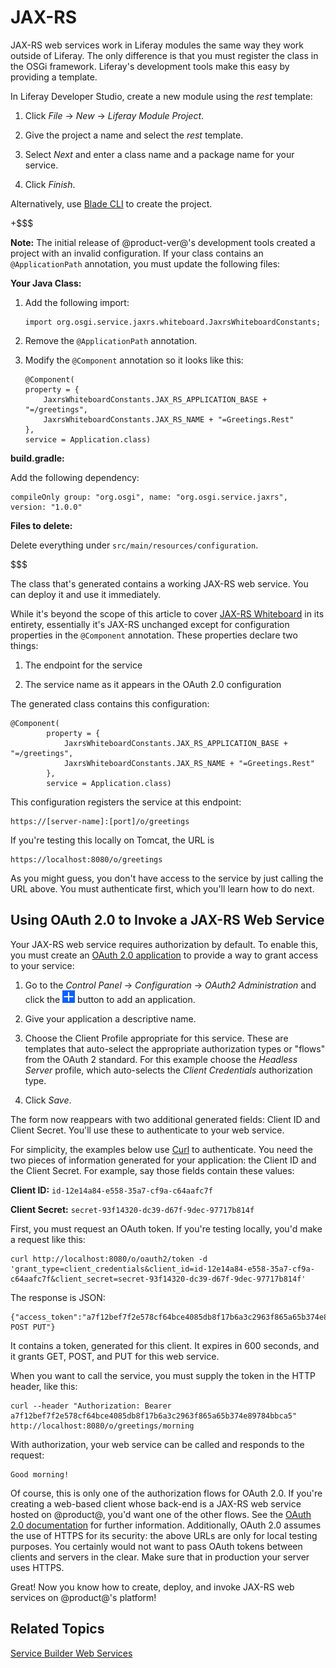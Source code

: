 # JAX-RS [](id=jax-rs)

JAX-RS web services work in Liferay modules the same way they work outside of
Liferay. The only difference is that you must register the class in the OSGi
framework. Liferay's development tools make this easy by providing a template. 

In Liferay Developer Studio, create a new module using the *rest* template: 

1.  Click *File* &rarr; *New* &rarr; *Liferay Module Project*. 

2.  Give the project a name and select the *rest* template. 

3.  Select *Next* and enter a class name and a package name for your service. 

4.  Click *Finish*. 

Alternatively, use 
[Blade CLI](/develop/tutorials/-/knowledge_base/7-1/creating-projects-with-blade-cli)
to create the project. 

+$$$

**Note:** The initial release of @product-ver@'s development tools created
a project with an invalid configuration. If your class contains an
`@ApplicationPath` annotation, you must update the following files: 

**Your Java Class:** 

1.  Add the following import: 

        import org.osgi.service.jaxrs.whiteboard.JaxrsWhiteboardConstants;

2.  Remove the `@ApplicationPath` annotation. 

3.  Modify the `@Component` annotation so it looks like this: 

        @Component( 
		property = { 
			JaxrsWhiteboardConstants.JAX_RS_APPLICATION_BASE + "=/greetings", 
			JaxrsWhiteboardConstants.JAX_RS_NAME + "=Greetings.Rest"
		}, 
		service = Application.class)

**build.gradle:**

Add the following dependency: 

	compileOnly group: "org.osgi", name: "org.osgi.service.jaxrs", version: "1.0.0"

**Files to delete:**

Delete everything under `src/main/resources/configuration`. 

$$$

The class that's generated contains a working JAX-RS web service. You can deploy
it and use it immediately. 

While it's beyond the scope of this article to cover 
[JAX-RS Whiteboard](https://blog.osgi.org/2018/03/osgi-r7-highlights-jax-rs-whiteboard.html)
in its entirety, essentially it's JAX-RS unchanged except for configuration
properties in the `@Component` annotation. These properties declare two things: 

1.  The endpoint for the service

2.  The service name as it appears in the OAuth 2.0 configuration

The generated class contains this configuration: 

    @Component( 
            property = { 
                JaxrsWhiteboardConstants.JAX_RS_APPLICATION_BASE + "=/greetings", 
                JaxrsWhiteboardConstants.JAX_RS_NAME + "=Greetings.Rest"
            }, 
            service = Application.class)

This configuration registers the service at this endpoint: 

    https://[server-name]:[port]/o/greetings

If you're testing this locally on Tomcat, the URL is

    https://localhost:8080/o/greetings

As you might guess, you don't have access to the service by just calling the URL
above. You must authenticate first, which you'll learn how to do next. 

## Using OAuth 2.0 to Invoke a JAX-RS Web Service [](id=using-oauth-2-0-to-invoke-a-jax-rs-web-service)

Your JAX-RS web service requires authorization by default. To enable this, you
must create an 
[OAuth 2.0 application](/discover/deployment/-/knowledge_base/7-1/oauth-2-0#creating-an-application)
to provide a way to grant access to your service: 

1.  Go to the *Control Panel* &rarr; *Configuration* &rarr; *OAuth2
    Administration* and click the ![add](../../images/icon-add.png) button to
    add an application. 

2.  Give your application a descriptive name. 

3.  Choose the Client Profile appropriate for this service. These are templates
    that auto-select the appropriate authorization types or "flows" from the
    OAuth 2 standard. For this example choose the *Headless Server* profile,
    which auto-selects the *Client Credentials* authorization type. 

4.  Click *Save*. 

The form now reappears with two additional generated fields: Client ID and
Client Secret. You'll use these to authenticate to your web service. 

For simplicity, the examples below use [Curl](https://curl.haxx.se) to
authenticate. You need the two pieces of information generated for your
application: the Client ID and the Client Secret. For example, say those fields
contain these values: 

**Client ID:** `id-12e14a84-e558-35a7-cf9a-c64aafc7f` 

**Client Secret:** `secret-93f14320-dc39-d67f-9dec-97717b814f`

First, you must request an OAuth token. If you're testing locally, you'd make
a request like this: 

    curl http://localhost:8080/o/oauth2/token -d 'grant_type=client_credentials&client_id=id-12e14a84-e558-35a7-cf9a-c64aafc7f&client_secret=secret-93f14320-dc39-d67f-9dec-97717b814f'

The response is JSON: 

    {"access_token":"a7f12bef7f2e578cf64bce4085db8f17b6a3c2963f865a65b374e89784bbca5","token_type":"Bearer","expires_in":600,"scope":"GET POST PUT"}

It contains a token, generated for this client. It expires in 600 seconds, and
it grants GET, POST, and PUT for this web service. 

When you want to call the service, you must supply the token in the HTTP header,
like this: 

    curl --header "Authorization: Bearer a7f12bef7f2e578cf64bce4085db8f17b6a3c2963f865a65b374e89784bbca5" http://localhost:8080/o/greetings/morning

With authorization, your web service can be called and responds to the request: 

    Good morning!

Of course, this is only one of the authorization flows for OAuth 2.0. If you're
creating a web-based client whose back-end is a JAX-RS web service hosted on
@product@, you'd want one of the other flows. See the 
[OAuth 2.0 documentation](/discover/deployment/-/knowledge_base/7-1/oauth-2-0)
for further information. Additionally, OAuth 2.0 assumes the use of HTTPS for
its security: the above URLs are only for local testing purposes. You certainly
would not want to pass OAuth tokens between clients and servers in the clear.
Make sure that in production your server uses HTTPS. 

Great! Now you know how to create, deploy, and invoke JAX-RS web services on
@product@'s platform! 

## Related Topics [](id=related-topics)

[Service Builder Web Services](/develop/tutorials/-/knowledge_base/7-1/service-builder-web-services)
